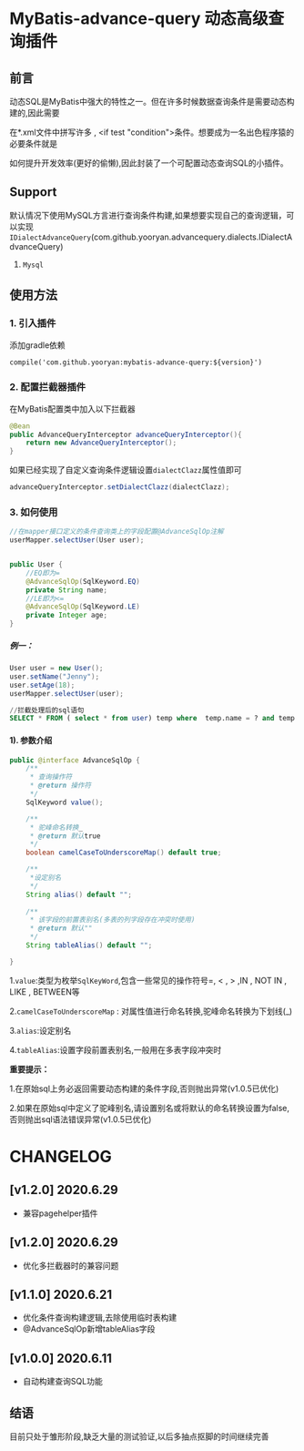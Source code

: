 # MyBatis-advance-query 动态高级查询插件

## 前言

 动态SQL是MyBatis中强大的特性之一。但在许多时候数据查询条件是需要动态构建的,因此需要
 
 在*.xml文件中拼写许多<where> , <if test "condition">条件。想要成为一名出色程序猿的必要条件就是
 
 如何提升开发效率(更好的偷懒),因此封装了一个可配置动态查询SQL的小插件。

## Support

默认情况下使用MySQL方言进行查询条件构建,如果想要实现自己的查询逻辑，可以实现 `IDialectAdvanceQuery`(com.github.yooryan.advancequery.dialects.IDialectAdvanceQuery)

1. `Mysql`

## 使用方法

### 1. 引入插件
 添加gradle依赖
```xml  
compile('com.github.yooryan:mybatis-advance-query:${version}')
```

### 2. 配置拦截器插件
 在MyBatis配置类中加入以下拦截器
```java
@Bean
public AdvanceQueryInterceptor advanceQueryInterceptor(){
    return new AdvanceQueryInterceptor();
}
```
如果已经实现了自定义查询条件逻辑设置`dialectClazz`属性值即可
```java
advanceQueryInterceptor.setDialectClazz(dialectClazz);
```

### 3. 如何使用  

```java
//在mapper接口定义的条件查询类上的字段配置@AdvanceSqlOp注解
userMapper.selectUser(User user);


public User {
    //EQ即为=
    @AdvanceSqlOp(SqlKeyword.EQ)
    private String name;
    //LE即为<=
    @AdvanceSqlOp(SqlKeyword.LE)
    private Integer age;
}
```
##### 例一：
```java
User user = new User();
user.setName("Jenny");
user.setAge(18);
userMapper.selectUser(user);
```

```sql
//拦截处理后的sql语句
SELECT * FROM ( select * from user) temp where	temp.name =	? and temp.age <= ?
```

#### 1). 参数介绍

```java
public @interface AdvanceSqlOp {
    /**
     * 查询操作符
     * @return 操作符
     */
    SqlKeyword value();

    /**
     * 驼峰命名转换_
     * @return 默认true
     */
    boolean camelCaseToUnderscoreMap() default true;

    /**
     *设定别名
     */
    String alias() default "";
    
    /**
     * 该字段的前置表别名(多表的列字段存在冲突时使用)
     * @return 默认""
     */
    String tableAlias() default "";

}
```
1.`value`:类型为枚举`SqlKeyWord`,包含一些常见的操作符号=, < , > ,IN , NOT IN , LIKE , BETWEEN等

2.`camelCaseToUnderscoreMap` : 对属性值进行命名转换,驼峰命名转换为下划线(_)

3.`alias`:设定别名

4.`tableAlias`:设置字段前置表别名,一般用在多表字段冲突时

**重要提示：**

1.在原始sql上务必返回需要动态构建的条件字段,否则抛出异常(v1.0.5已优化)

2.如果在原始sql中定义了驼峰别名,请设置别名或将默认的命名转换设置为false,否则抛出sql语法错误异常(v1.0.5已优化)



# CHANGELOG

## [v1.2.0] 2020.6.29
- 兼容pagehelper插件

## [v1.2.0] 2020.6.29
- 优化多拦截器时的兼容问题


## [v1.1.0] 2020.6.21
- 优化条件查询构建逻辑,去除使用临时表构建
- @AdvanceSqlOp新增tableAlias字段

## [v1.0.0] 2020.6.11
- 自动构建查询SQL功能
## 结语
  目前只处于雏形阶段,缺乏大量的测试验证,以后多抽点抠脚的时间继续完善
